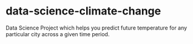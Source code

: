 # data-science-climate-change
Data Science Project which helps you predict future temperature for any particular city across a given time period.
